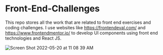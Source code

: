 # Front-End-Challenges
This repo stores all the work that are related to front end exercises and coding challenges. I use websites like https://frontendeval.com/ and https://www.frontendmentor.io/ to develop UI components using front end technologies and React JS. 

![Screen Shot 2022-05-20 at 11 08 39 AM](https://user-images.githubusercontent.com/6641061/169557852-c66d5e39-0a21-4969-a120-cdfadbe7a8ea.png)

